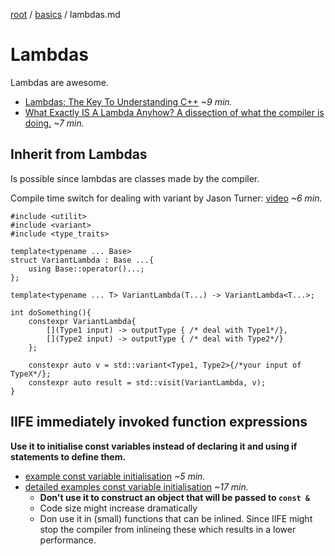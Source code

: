 [root](../../README.md) / [basics](../basics.md) / lambdas.md
# Lambdas
Lambdas are awesome.

- [Lambdas: The Key To Understanding C++](https://www.youtube-nocookie.com/embed/CjExHyCVRYg?rel=0) *~9 min.*
- [What Exactly IS A Lambda Anyhow? A dissection of what the compiler is doing.](https://www.youtube-nocookie.com/embed/br4tez2G9eM?rel=0) *~7 min.*

## Inherit from Lambdas
Is possible since lambdas are classes made by the compiler.

Compile time switch for dealing with variant by Jason Turner: [video](https://www.youtube-nocookie.com/embed/EsUmnLgz8QY?rel=0) *~6 min.*
```c_cpp
#include <utilit>
#include <variant>
#include <type_traits>

template<typename ... Base>
struct VariantLambda : Base ...{
    using Base::operator()...;
};

template<typename ... T> VariantLambda(T...) -> VariantLambda<T...>;

int doSomething(){
    constexpr VariantLambda{
        [](Type1 input) -> outputType { /* deal with Type1*/},
        [](Type2 input) -> outputType { /* deal with Type2*/}
    };
    
    constexpr auto v = std::variant<Type1, Type2>{/*your input of TypeX*/};
    constexpr auto result = std::visit(VariantLambda, v);
}
```

## IIFE immediately invoked function expressions
**Use it to initialise const variables instead of declaring it and using if statements to define them.**

* [example const variable initialisation](https://www.youtube-nocookie.com/embed/d4nmNYTM1j8?rel=0) *~5  min.*
* [detailed examples const variable initialisation](https://www.youtube-nocookie.com/embed/9i2ZirXdrVA?rel=0&end=1030) *~17  min.*
    * **Don't use it to construct an object that will be passed to `const &`**
    * Code size might increase dramatically
    * Don use it in (small) functions that can be inlined. Since IIFE might stop the compiler from inlineing these which results in a lower performance.